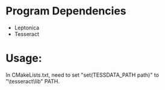 # Program Dependencies
* Leptonica
* Tesseract

# Usage:
In CMakeLists.txt, need to set "set(TESSDATA_PATH path)" to "\tesseract\lib" PATH.
